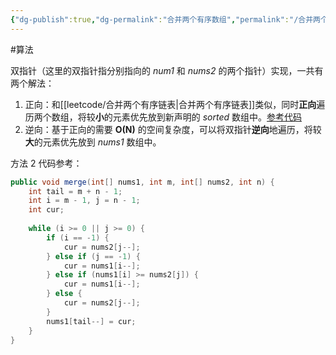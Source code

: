 ```yaml
---
{"dg-publish":true,"dg-permalink":"合并两个有序数组","permalink":"/合并两个有序数组/","title":"合并两个有序数组","tags":["数组","双指针"]}
---
```



#算法 

双指针（这里的双指针指分别指向的 *num1* 和 *nums2* 的两个指针）实现，一共有两个解法：

1. 正向：和[[leetcode/合并两个有序链表\|合并两个有序链表]]类似，同时**正向**遍历两个数组，将较**小**的元素优先放到新声明的 *sorted* 数组中。[参考代码](https://leetcode-cn.com/submissions/detail/291216189/)
2. 逆向：基于正向的需要 **O(N)** 的空间复杂度，可以将双指针**逆向**地遍历，将较**大**的元素优先放到 *nums1* 数组中。

方法 2 代码参考：

```java
public void merge(int[] nums1, int m, int[] nums2, int n) {  
    int tail = m + n - 1;  
    int i = m - 1, j = n - 1;  
    int cur;  
  
    while (i >= 0 || j >= 0) {  
        if (i == -1) {  
            cur = nums2[j--];  
        } else if (j == -1) {  
            cur = nums1[i--];  
        } else if (nums1[i] >= nums2[j]) {  
            cur = nums1[i--];  
        } else {  
            cur = nums2[j--];  
        }  
        nums1[tail--] = cur;  
    }  
}
```